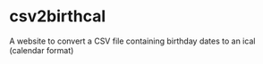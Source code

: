 # csv2birthcal
A website to convert a CSV file containing birthday dates to an ical (calendar format)
